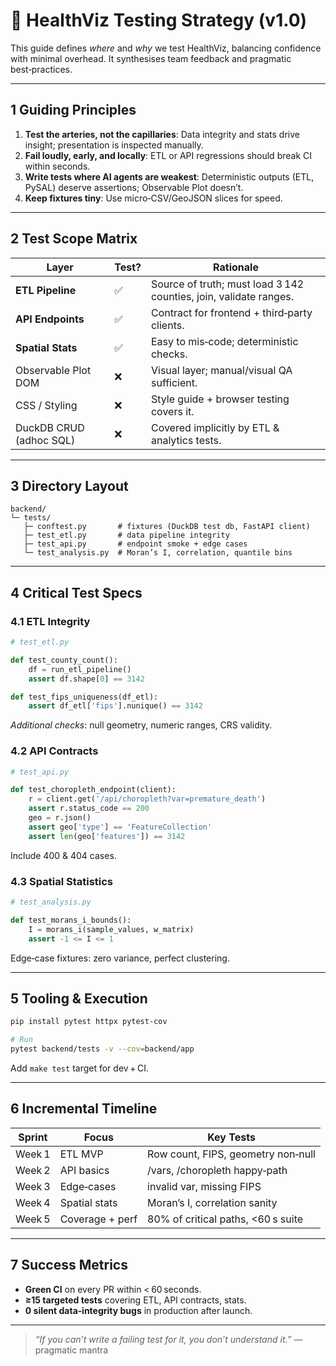 # 🧪 HealthViz Testing Strategy (v1.0)

This guide defines *where* and *why* we test HealthViz, balancing confidence with minimal overhead. It synthesises team feedback and pragmatic best‑practices.

---

## 1 Guiding Principles

1. **Test the arteries, not the capillaries**: Data integrity and stats drive insight; presentation is inspected manually.
2. **Fail loudly, early, and locally**: ETL or API regressions should break CI within seconds.
3. **Write tests where AI agents are weakest**: Deterministic outputs (ETL, PySAL) deserve assertions; Observable Plot doesn’t.
4. **Keep fixtures tiny**: Use micro‑CSV/GeoJSON slices for speed.

---

## 2 Test Scope Matrix

| Layer                   | Test? | Rationale                                                         |
| ----------------------- | ----- | ----------------------------------------------------------------- |
| **ETL Pipeline**        | ✅     | Source of truth; must load 3 142 counties, join, validate ranges. |
| **API Endpoints**       | ✅     | Contract for frontend + third‑party clients.                      |
| **Spatial Stats**       | ✅     | Easy to mis‑code; deterministic checks.                           |
| Observable Plot DOM     | ❌     | Visual layer; manual/visual QA sufficient.                        |
| CSS / Styling           | ❌     | Style guide + browser testing covers it.                          |
| DuckDB CRUD (adhoc SQL) | ❌     | Covered implicitly by ETL & analytics tests.                      |

---

## 3 Directory Layout

```text
backend/
└─ tests/
   ├─ conftest.py       # fixtures (DuckDB test db, FastAPI client)
   ├─ test_etl.py       # data pipeline integrity
   ├─ test_api.py       # endpoint smoke + edge cases
   └─ test_analysis.py  # Moran’s I, correlation, quantile bins
```

---

## 4 Critical Test Specs

### 4.1 ETL Integrity

```python
# test_etl.py

def test_county_count():
    df = run_etl_pipeline()
    assert df.shape[0] == 3142

def test_fips_uniqueness(df_etl):
    assert df_etl['fips'].nunique() == 3142
```

*Additional checks*: null geometry, numeric ranges, CRS validity.

### 4.2 API Contracts

```python
# test_api.py

def test_choropleth_endpoint(client):
    r = client.get('/api/choropleth?var=premature_death')
    assert r.status_code == 200
    geo = r.json()
    assert geo['type'] == 'FeatureCollection'
    assert len(geo['features']) == 3142
```

Include 400 & 404 cases.

### 4.3 Spatial Statistics

```python
# test_analysis.py

def test_morans_i_bounds():
    I = morans_i(sample_values, w_matrix)
    assert -1 <= I <= 1
```

Edge‑case fixtures: zero variance, perfect clustering.

---

## 5 Tooling & Execution

```bash
pip install pytest httpx pytest-cov

# Run
pytest backend/tests -v --cov=backend/app
```

Add `make test` target for dev + CI.

---

## 6 Incremental Timeline

| Sprint | Focus           | Key Tests                          |
| ------ | --------------- | ---------------------------------- |
| Week 1 | ETL MVP         | Row count, FIPS, geometry non‑null |
| Week 2 | API basics      | /vars, /choropleth happy‑path      |
| Week 3 | Edge‑cases      | invalid var, missing FIPS          |
| Week 4 | Spatial stats   | Moran’s I, correlation sanity      |
| Week 5 | Coverage + perf | 80% of critical paths, <60 s suite |

---

## 7 Success Metrics

* **Green CI** on every PR within < 60 seconds.
* **≥15 targeted tests** covering ETL, API contracts, stats.
* **0 silent data‑integrity bugs** in production after launch.

---

> *“If you can’t write a failing test for it, you don’t understand it.”* — pragmatic mantra
